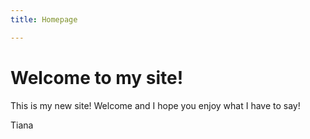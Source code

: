 ```yaml
---
title: Homepage

---
```

# Welcome to my site!

This is my new site! Welcome and I hope you enjoy what I have to say!

Tiana